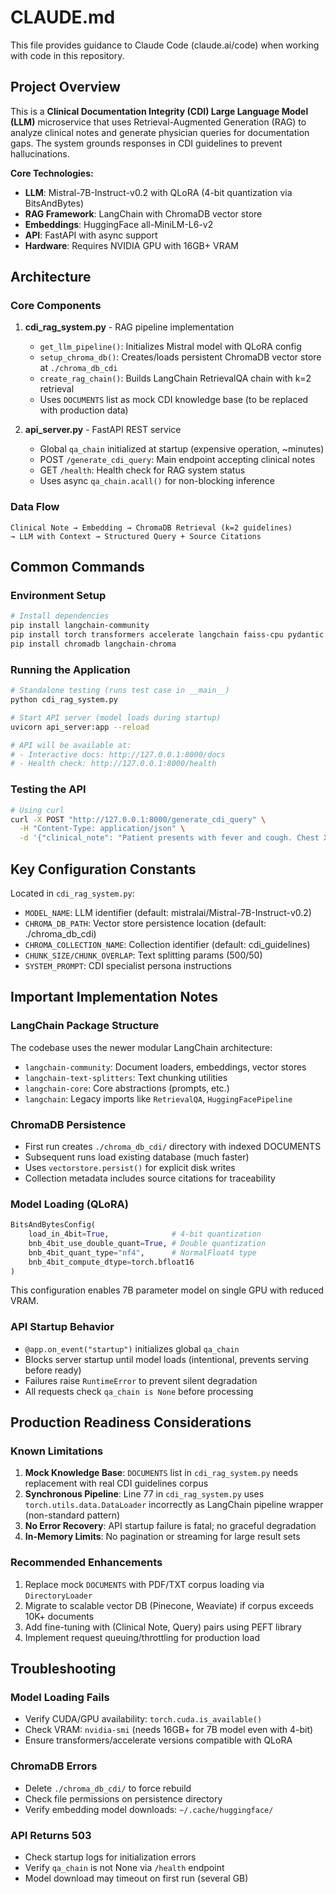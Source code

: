 # CLAUDE.md

This file provides guidance to Claude Code (claude.ai/code) when working with code in this repository.

## Project Overview

This is a **Clinical Documentation Integrity (CDI) Large Language Model (LLM)** microservice that uses Retrieval-Augmented Generation (RAG) to analyze clinical notes and generate physician queries for documentation gaps. The system grounds responses in CDI guidelines to prevent hallucinations.

**Core Technologies:**
- **LLM**: Mistral-7B-Instruct-v0.2 with QLoRA (4-bit quantization via BitsAndBytes)
- **RAG Framework**: LangChain with ChromaDB vector store
- **Embeddings**: HuggingFace all-MiniLM-L6-v2
- **API**: FastAPI with async support
- **Hardware**: Requires NVIDIA GPU with 16GB+ VRAM

## Architecture

### Core Components

1. **cdi_rag_system.py** - RAG pipeline implementation
   - `get_llm_pipeline()`: Initializes Mistral model with QLoRA config
   - `setup_chroma_db()`: Creates/loads persistent ChromaDB vector store at `./chroma_db_cdi`
   - `create_rag_chain()`: Builds LangChain RetrievalQA chain with k=2 retrieval
   - Uses `DOCUMENTS` list as mock CDI knowledge base (to be replaced with production data)

2. **api_server.py** - FastAPI REST service
   - Global `qa_chain` initialized at startup (expensive operation, ~minutes)
   - POST `/generate_cdi_query`: Main endpoint accepting clinical notes
   - GET `/health`: Health check for RAG system status
   - Uses async `qa_chain.acall()` for non-blocking inference

### Data Flow

```
Clinical Note → Embedding → ChromaDB Retrieval (k=2 guidelines)
→ LLM with Context → Structured Query + Source Citations
```

## Common Commands

### Environment Setup

```bash
# Install dependencies
pip install langchain-community
pip install torch transformers accelerate langchain faiss-cpu pydantic fastapi uvicorn
pip install chromadb langchain-chroma
```

### Running the Application

```bash
# Standalone testing (runs test case in __main__)
python cdi_rag_system.py

# Start API server (model loads during startup)
uvicorn api_server:app --reload

# API will be available at:
# - Interactive docs: http://127.0.0.1:8000/docs
# - Health check: http://127.0.0.1:8000/health
```

### Testing the API

```bash
# Using curl
curl -X POST "http://127.0.0.1:8000/generate_cdi_query" \
  -H "Content-Type: application/json" \
  -d '{"clinical_note": "Patient presents with fever and cough. Chest X-ray positive for pneumonia. No organism specified."}'
```

## Key Configuration Constants

Located in `cdi_rag_system.py`:

- `MODEL_NAME`: LLM identifier (default: mistralai/Mistral-7B-Instruct-v0.2)
- `CHROMA_DB_PATH`: Vector store persistence location (default: ./chroma_db_cdi)
- `CHROMA_COLLECTION_NAME`: Collection identifier (default: cdi_guidelines)
- `CHUNK_SIZE/CHUNK_OVERLAP`: Text splitting params (500/50)
- `SYSTEM_PROMPT`: CDI specialist persona instructions

## Important Implementation Notes

### LangChain Package Structure
The codebase uses the newer modular LangChain architecture:
- `langchain-community`: Document loaders, embeddings, vector stores
- `langchain-text-splitters`: Text chunking utilities
- `langchain-core`: Core abstractions (prompts, etc.)
- `langchain`: Legacy imports like `RetrievalQA`, `HuggingFacePipeline`

### ChromaDB Persistence
- First run creates `./chroma_db_cdi/` directory with indexed DOCUMENTS
- Subsequent runs load existing database (much faster)
- Uses `vectorstore.persist()` for explicit disk writes
- Collection metadata includes source citations for traceability

### Model Loading (QLoRA)
```python
BitsAndBytesConfig(
    load_in_4bit=True,              # 4-bit quantization
    bnb_4bit_use_double_quant=True, # Double quantization
    bnb_4bit_quant_type="nf4",      # NormalFloat4 type
    bnb_4bit_compute_dtype=torch.bfloat16
)
```
This configuration enables 7B parameter model on single GPU with reduced VRAM.

### API Startup Behavior
- `@app.on_event("startup")` initializes global `qa_chain`
- Blocks server startup until model loads (intentional, prevents serving before ready)
- Failures raise `RuntimeError` to prevent silent degradation
- All requests check `qa_chain is None` before processing

## Production Readiness Considerations

### Known Limitations
1. **Mock Knowledge Base**: `DOCUMENTS` list in `cdi_rag_system.py` needs replacement with real CDI guidelines corpus
2. **Synchronous Pipeline**: Line 77 in `cdi_rag_system.py` uses `torch.utils.data.DataLoader` incorrectly as LangChain pipeline wrapper (non-standard pattern)
3. **No Error Recovery**: API startup failure is fatal; no graceful degradation
4. **In-Memory Limits**: No pagination or streaming for large result sets

### Recommended Enhancements
1. Replace mock `DOCUMENTS` with PDF/TXT corpus loading via `DirectoryLoader`
2. Migrate to scalable vector DB (Pinecone, Weaviate) if corpus exceeds 10K+ documents
3. Add fine-tuning with (Clinical Note, Query) pairs using PEFT library
4. Implement request queuing/throttling for production load

## Troubleshooting

### Model Loading Fails
- Verify CUDA/GPU availability: `torch.cuda.is_available()`
- Check VRAM: `nvidia-smi` (needs 16GB+ for 7B model even with 4-bit)
- Ensure transformers/accelerate versions compatible with QLoRA

### ChromaDB Errors
- Delete `./chroma_db_cdi/` to force rebuild
- Check file permissions on persistence directory
- Verify embedding model downloads: `~/.cache/huggingface/`

### API Returns 503
- Check startup logs for initialization errors
- Verify `qa_chain` is not None via `/health` endpoint
- Model download may timeout on first run (several GB)
